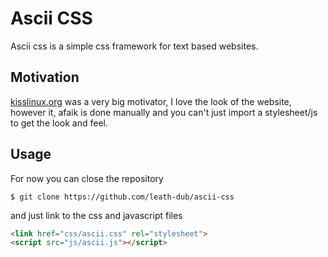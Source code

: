 # Ascii CSS
Ascii css is a simple css framework for text based websites.

## Motivation
[kisslinux.org](https://kisslinux.org/) was a very big motivator, I love the
look of the website, however it, afaik is done manually and you can't just
import a stylesheet/js to get the look and feel.

## Usage
For now you can close the repository
```shell
$ git clone https://github.com/leath-dub/ascii-css
```
and just link to the css and javascript files
```html
<link href="css/ascii.css" rel="stylesheet">
<script src="js/ascii.js"></script>
```
